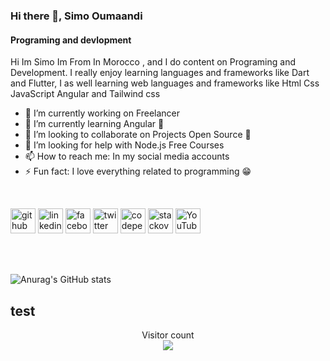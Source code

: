 ### Hi there 👋, Simo Oumaandi
#### Programing and devlopment

Hi Im Simo Im From In Morocco , and I do content on Programing and Development. I really enjoy learning languages and frameworks like Dart and Flutter, I as well learning web languages and frameworks like Html Css JavaScript Angular and Tailwind css 


- 🔭 I’m currently working on Freelancer 
- 🌱 I’m currently learning Angular 🧡 
- 👯 I’m looking to collaborate on Projects Open Source 💚 
- 🤔 I’m looking for help with Node.js Free Courses 
- 📫 How to reach me: In my social media accounts 
- ⚡ Fun fact: I love everything related to programming 😁 

<br>

[<img src='https://cdn.jsdelivr.net/npm/simple-icons@3.0.1/icons/github.svg' alt='github' height='40'>](https://github.com/simo-oumaandi)  [<img src='https://cdn.jsdelivr.net/npm/simple-icons@3.0.1/icons/linkedin.svg' alt='linkedin' height='40'>](https://www.linkedin.com/in/simo-oumaandi/)  [<img src='https://cdn.jsdelivr.net/npm/simple-icons@3.0.1/icons/facebook.svg' alt='facebook' height='40'>](https://www.facebook.com/simo-oumaandi)  [<img src='https://cdn.jsdelivr.net/npm/simple-icons@3.0.1/icons/twitter.svg' alt='twitter' height='40'>](https://twitter.com/simo-oumaandi)  [<img src='https://cdn.jsdelivr.net/npm/simple-icons@3.0.1/icons/codepen.svg' alt='codepen' height='40'>](https://codepen.io/simo-oumaandi)  [<img src='https://cdn.jsdelivr.net/npm/simple-icons@3.0.1/icons/stackoverflow.svg' alt='stackoverflow' height='40'>](https://stackoverflow.com/users/simo-oumaandi)  [<img src='https://cdn.jsdelivr.net/npm/simple-icons@3.0.1/icons/youtube.svg' alt='YouTube' height='40'>](https://www.youtube.com/channel/simo-oumaandi)  

<br><br>

![Anurag's GitHub stats](https://github-readme-stats.vercel.app/api?username=simo-oumaandi&show_icons=true&theme=cobalt)


## test 
<p align="center"> 
  Visitor count<br>
  <img src="https://profile-counter.glitch.me/simo-oumaandi/count.svg" />
</p>
